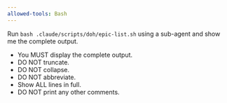 ```yaml
---
allowed-tools: Bash
---
```


Run `bash .claude/scripts/doh/epic-list.sh` using a sub-agent and show me the complete output.

- You MUST display the complete output.
- DO NOT truncate.
- DO NOT collapse.
- DO NOT abbreviate.
- Show ALL lines in full.
- DO NOT print any other comments.

